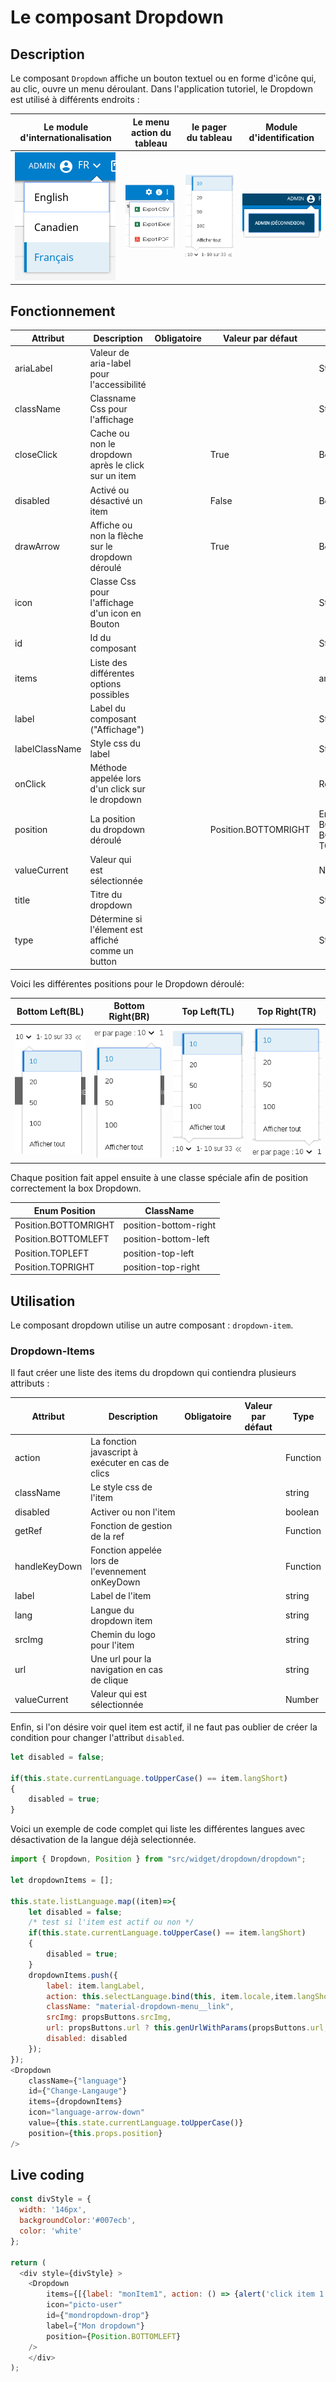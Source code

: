 # Le composant Dropdown

## Description

Le composant `Dropdown` affiche un bouton textuel ou en forme d'icône qui, au clic, ouvre un menu déroulant.
Dans l'application tutoriel, le Dropdown est utilisé à différents endroits :

| Le module d'internationalisation | Le menu action du tableau | le pager du tableau | Module d'identification |
| -------------------------------- | -------------------------------- | -------------------------------- |-----|
| ![infobulle](../sources/dropdown/dropdownlang.png) |![infobulle](../sources/dropdown/dropdowntable.png) |![infobulle](../sources/dropdown/dropdownpager.png) |![infobulle](../sources/dropdown/dropdownuser.png) |

## Fonctionnement


| Attribut         | Description                                         | Obligatoire |Valeur par défaut |  Type           |
| ---------------- | --------------------------------------------------- | ------------| -----------------|-----------------|
| ariaLabel       | Valeur de aria-label pour l'accessibilité           ||                   | String               |
| className        | Classname Css pour l'affichage                      ||                   | String               |
| closeClick       | Cache ou non le dropdown après le click sur un item || True              | Boolean              |
| disabled         | Activé ou désactivé un item                         || False             | Boolean              |
| drawArrow        | Affiche ou non la flèche sur le dropdown déroulé    || True              | Boolean              |
| icon             | Classe Css pour l'affichage d'un icon en Bouton     ||                   | String               |
| id               | Id du composant                                     ||                   | String               |
| items            | Liste des différentes options possibles             ||                   | any              |
| label            | Label du composant ("Affichage")                    ||                   | String               |
| labelClassName   | Style css du label                                  ||                   | String               |
| onClick          | Méthode appelée lors d'un click sur le dropdown     |||React.MouseEventHandler<HTMLInputElement>|
| position         | La position du dropdown déroulé                     || Position.BOTTOMRIGHT       | Enum Position : BOTTOMLEFT, BOTTOMRIGHT, TOPLEFT, TOPRIGHT  |
| valueCurrent     | Valeur qui est sélectionnée                         ||                   | Number               |
| title            | Titre du dropdown                                   ||                   | String               |
| type             | Détermine si l'élement est affiché comme un button  ||                   | String               |

Voici les différentes positions pour le Dropdown déroulé: 

| Bottom Left(BL) | Bottom Right(BR) | Top Left(TL) | Top Right(TR) |
| -------------------------------- | -------------------------------- | -------------------------------- |-----|
| ![infobulle](../sources/dropdown/dropdownBL.png) |![infobulle](../sources/dropdown/dropdownBR.png) |![infobulle](../sources/dropdown/dropdownpager.png) |![infobulle](../sources/dropdown/dropdownTR.png) |

Chaque position fait appel ensuite à une classe spéciale afin de position correctement la box Dropdown.

| Enum Position |  ClassName |
|---------------|------------|
| Position.BOTTOMRIGHT | position-bottom-right |
| Position.BOTTOMLEFT  | position-bottom-left |
| Position.TOPLEFT | position-top-left |
| Position.TOPRIGHT | position-top-right |

## Utilisation

Le composant dropdown utilise un autre composant : `dropdown-item`.

### Dropdown-Items
Il faut créer une liste des items du dropdown qui contiendra plusieurs attributs :

| Attribut         | Description                                         | Obligatoire |Valeur par défaut           |Type |
| ---------------- | --------------------------------------------------- | ------------|--------------------------- |-----|
| action           | La fonction javascript à exécuter en cas de clics   ||                             |Function|
| className        | Le style css de l'item                              ||                             |string|
| disabled         | Activer ou non l'item                               ||                             |boolean|
| getRef           | Fonction de gestion de la ref                       |||Function|
| handleKeyDown    | Fonction appelée lors de l'evennement onKeyDown     |||Function|
| label            | Label de l'item                                     ||                             |string|
| lang             | Langue du dropdown item                             |||string|
| srcImg           | Chemin du logo pour l'item                          ||                             |string|
| url              | Une url pour la navigation en cas de clique         ||                             |string|
| valueCurrent     | Valeur qui est sélectionnée                         ||                   | Number |

Enfin, si l'on désire voir quel item est actif, il ne faut pas oublier de créer la condition pour changer l'attribut `disabled`.

```javascript
let disabled = false;
    
if(this.state.currentLanguage.toUpperCase() == item.langShort)
{
    disabled = true;
}
```

Voici un exemple de code complet qui liste les différentes langues avec désactivation de la langue déjà selectionnée.
```javascript
import { Dropdown, Position } from "src/widget/dropdown/dropdown";

let dropdownItems = [];

this.state.listLanguage.map((item)=>{
    let disabled = false;
    /* test si l'item est actif ou non */
    if(this.state.currentLanguage.toUpperCase() == item.langShort)
    {
        disabled = true;
    }
    dropdownItems.push({
        label: item.langLabel,
        action: this.selectLanguage.bind(this, item.locale,item.langShort),
        className: "material-dropdown-menu__link",
        srcImg: propsButtons.srcImg,
        url: propsButtons.url ? this.genUrlWithParams(propsButtons.url, item || {}) : null,
        disabled: disabled
    });
});
<Dropdown
    className={"language"}
    id={"Change-Langauge"}
    items={dropdownItems}
    icon="language-arrow-down"
    value={this.state.currentLanguage.toUpperCase()}
    position={this.props.position}
/>
```

## Live coding 

```javascript showroom
const divStyle = {
  width: '146px',
  backgroundColor:'#007ecb',
  color: 'white'
};

return (
  <div style={divStyle} >
    <Dropdown
        items={[{label: "monItem1", action: () => {alert('click item 1')}, className:"link"},{label: "monItem2", action: () => {alert('click item 2')}, className:"link"}]}
        icon="picto-user"
        id={"mondropdown-drop"}
        label={"Mon dropdown"}
        position={Position.BOTTOMLEFT}
    />
    </div>
);

```
